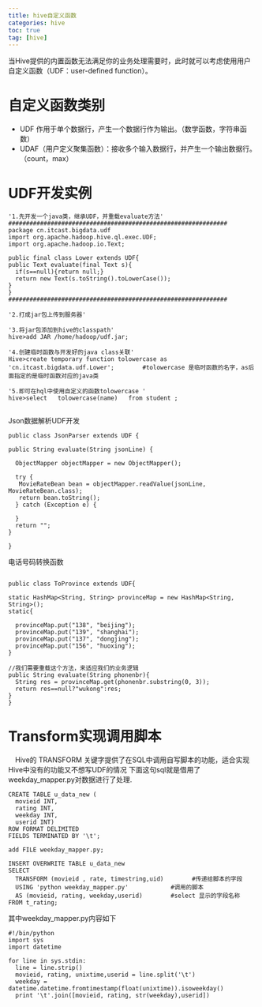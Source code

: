 ```yaml
---
title: hive自定义函数
categories: hive   
toc: true  
tag: [hive]
---
```




当Hive提供的内置函数无法满足你的业务处理需要时，此时就可以考虑使用用户自定义函数（UDF：user-defined function）。
# 自定义函数类别
* UDF  作用于单个数据行，产生一个数据行作为输出。（数学函数，字符串函数）
* UDAF（用户定义聚集函数）：接收多个输入数据行，并产生一个输出数据行。（count，max）

<!--more-->

# UDF开发实例
```
'1.先开发一个java类，继承UDF，并重载evaluate方法'
##############################################################
package cn.itcast.bigdata.udf
import org.apache.hadoop.hive.ql.exec.UDF;
import org.apache.hadoop.io.Text;
 
public final class Lower extends UDF{
public Text evaluate(final Text s){
  if(s==null){return null;}
  return new Text(s.toString().toLowerCase());
}
}
##############################################################

'2.打成jar包上传到服务器'

'3.将jar包添加到hive的classpath'
hive>add JAR /home/hadoop/udf.jar;

'4.创建临时函数与开发好的java class关联'
Hive>create temporary function tolowercase as 'cn.itcast.bigdata.udf.Lower';        #tolowercase 是临时函数的名字，as后面指定的是临时函数对应的java类

'5.即可在hql中使用自定义的函数tolowercase '
hive>select   tolowercase(name)   from student ;


```

 Json数据解析UDF开发
```
public class JsonParser extends UDF {
 
public String evaluate(String jsonLine) {
 
  ObjectMapper objectMapper = new ObjectMapper();
 
  try {
   MovieRateBean bean = objectMapper.readValue(jsonLine, MovieRateBean.class);
   return bean.toString();
  } catch (Exception e) {
 
  }
  return "";
}
 
}

```

 电话号码转换函数
```

public class ToProvince extends UDF{
 
static HashMap<String, String> provinceMap = new HashMap<String, String>();
static{
 
  provinceMap.put("138", "beijing");
  provinceMap.put("139", "shanghai");
  provinceMap.put("137", "dongjing");
  provinceMap.put("156", "huoxing");
}
 
//我们需要重载这个方法，来适应我们的业务逻辑
public String evaluate(String phonenbr){
  String res = provinceMap.get(phonenbr.substring(0, 3));
  return res==null?"wukong":res;
}
}
```



# Transform实现调用脚本

&emsp;Hive的 TRANSFORM 关键字提供了在SQL中调用自写脚本的功能，适合实现Hive中没有的功能又不想写UDF的情况
下面这句sql就是借用了weekday_mapper.py对数据进行了处理.
```
CREATE TABLE u_data_new (
  movieid INT,
  rating INT,
  weekday INT,
  userid INT)
ROW FORMAT DELIMITED
FIELDS TERMINATED BY '\t';
 
add FILE weekday_mapper.py;
 
INSERT OVERWRITE TABLE u_data_new
SELECT
  TRANSFORM (movieid , rate, timestring,uid)        #传递给脚本的字段
  USING 'python weekday_mapper.py'            #调用的脚本
  AS (movieid, rating, weekday,userid)        #select 显示的字段名称
FROM t_rating;

```

其中weekday_mapper.py内容如下
```
#!/bin/python
import sys
import datetime
 
for line in sys.stdin:
  line = line.strip()
  movieid, rating, unixtime,userid = line.split('\t')
  weekday = datetime.datetime.fromtimestamp(float(unixtime)).isoweekday()
  print '\t'.join([movieid, rating, str(weekday),userid])

```


